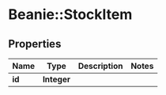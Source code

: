 # Beanie::StockItem

## Properties
Name | Type | Description | Notes
------------ | ------------- | ------------- | -------------
**id** | **Integer** |  | 


